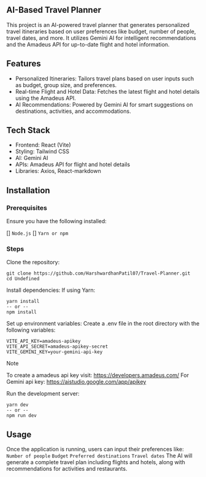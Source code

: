 ## AI-Based Travel Planner
This project is an AI-powered travel planner that generates personalized travel itineraries based on user preferences like budget, number of people, travel dates, and more. It utilizes Gemini AI for intelligent recommendations and the Amadeus API for up-to-date flight and hotel information.

## Features
- Personalized Itineraries: Tailors travel plans based on user inputs such as budget, group size, and preferences.
- Real-time Flight and Hotel Data: Fetches the latest flight and hotel details using the Amadeus API.
- AI Recommendations: Powered by Gemini AI for smart suggestions on destinations, activities, and accommodations.

## Tech Stack
- Frontend: React (Vite)
- Styling: Tailwind CSS
- AI: Gemini AI
- APIs: Amadeus API for flight and hotel details
- Libraries: Axios, React-markdown

## Installation

### Prerequisites
Ensure you have the following installed:

[] `Node.js`
[] `Yarn or npm`

### Steps
Clone the repository:

```
git clone https://github.com/HarshwardhanPatil07/Travel-Planner.git
cd Undefined
```

Install dependencies: If using Yarn:

```
yarn install
-- or --
npm install
```
Set up environment variables: Create a .env file in the root directory with the following variables:

```
VITE_API_KEY=amadeus-apikey
VITE_API_SECRET=amadeus-apikey-secret
VITE_GEMINI_KEY=your-gemini-api-key
```

> [!NOTE]  
> To create a amadeus api key visit: https://developers.amadeus.com/
> For Gemini api key: https://aistudio.google.com/app/apikey

Run the development server:

```
yarn dev
-- or --
npm run dev
```

## Usage

Once the application is running, users can input their preferences like:
`Number of people` `Budget` `Preferred destinations` `Travel dates`
The AI will generate a complete travel plan including flights and hotels, along with recommendations for activities and restaurants.


